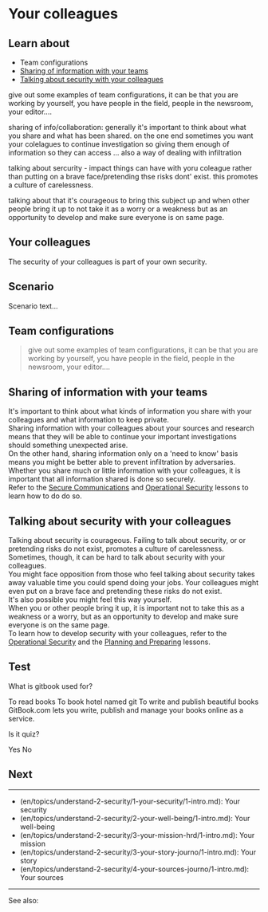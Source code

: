 # Your colleagues
## Learn about
- Team configurations
- [Sharing of information with your teams](en/topics/understand-2-security/5-your-colleagues/3-2-learn.md)
- [Talking about security with your colleagues](en/topics/understand-2-security/5-your-colleagues/3-3-learn.md)



give out some examples of team configurations, it can be that you are working by yourself, you have people in the field, people in the newsroom, your editor....

sharing of info/collaboration: generally it's important to think about what you share and what has been shared. on the one end sometimes you want your colelagues to continue investigation so giving them enough of information so they can access ... also a way of dealing with infiltration


talking about sercurity - impact things can have with yoru coleague rather than putting on a brave face/pretending thse risks dont' exist. this promotes a culture of carelessness.


talking about that it's courageous to bring this subject up and when other people bring it up to not take it as a worry or a weakness but as an opportunity to develop and make sure everyone is on same page.


## Your colleagues

The security of your colleagues is part of your own security.


## Scenario
Scenario text...

## Team configurations

>give out some examples of team configurations, it can be that you are working by yourself, you have people in the field, people in the newsroom, your editor....


## Sharing of information with your teams
It's important to think about what kinds of information you share with your colleagues and what information to keep private.
<br>
Sharing information with your colleagues about your sources and research means that they will be able to continue your important investigations should something unexpected arise.
<br>
On the other hand, sharing information only on a 'need to know' basis means you might be better able to prevent infiltration by adversaries.
<br>
Whether you share much or little information with your colleagues, it is important that all information shared is done so securely.
<br>
Refer to the [Secure Communications](en/topics/understand-4-digisec/4-secure-communications/1-1-intro.md) and [Operational Security](en/topics/understand-3-opsec/0-getting-started/1-1-intro.md) lessons to learn how to do do so.


## Talking about security with your colleagues
Talking about security is courageous. Failing to talk about security, or or pretending risks do not exist, promotes a culture of carelessness.
<br>
Sometimes, though, it can be hard to talk about security with your colleagues.
<br>
You might face opposition from those who feel talking about security takes away valuable time you could spend doing your jobs. Your colleagues might even put on a brave face and pretending these risks do not exist.
<br>
It's also possible you might feel this way yourself.
<br>
When you or other people bring it up, it is important not to take this as a weakness or a worry, but as an opportunity to develop and make sure everyone is on the same page.
<br>
To learn how to develop security with your colleagues, refer to the [Operational Security](en/topics/understand-3-opsec/0-getting-started/1-1-intro.md) and the [Planning and Preparing](en/topics/practice-2-planning/0-getting-started/1-1-intro.md) lessons.


## Test
<quiz name="Gitbook Quiz">
    <question multiple>
        <p>What is gitbook used for?</p>
        <answer correct>To read books</answer>
        <answer>To book hotel named git</answer>
        <answer correct>To write and publish beautiful books</answer>
        <explanation>GitBook.com lets you write, publish and manage your books online as a service.</explanation>
    </question>
    <question>
        <p>Is it quiz?</p>
        <answer correct>Yes</answer>
        <answer>No</answer>
    </question>
</quiz>

## Next
---
- (en/topics/understand-2-security/1-your-security/1-intro.md): Your security
- (en/topics/understand-2-security/2-your-well-being/1-intro.md): Your well-being
- (en/topics/understand-2-security/3-your-mission-hrd/1-intro.md): Your mission
- (en/topics/understand-2-security/3-your-story-journo/1-intro.md): Your story
- (en/topics/understand-2-security/4-your-sources-journo/1-intro.md): Your sources
---
See also: 


